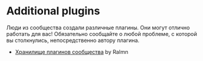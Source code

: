 # Additional plugins

Люди из сообщества создали различные плагины. Они могут отлично работать для вас!
Обязательно сообщайте о любой проблеме, с которой вы столкнулись, непосредственно автору плагина.

  * <a href="http://superpowers.ralmn.fr" target="_blank">Хранилище плагинов сообщества</a> by Ralmn
